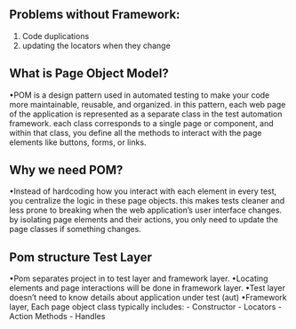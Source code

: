 ## Problems without Framework:
1. Code duplications
2. updating the locators when they change


## What is Page Object Model?

•POM is a design pattern used in automated testing to make your code more maintainable, reusable, and organized. in this pattern, each web page of the application is represented as a separate class in the test automation framework. each class corresponds to a single page or component, and within that class, you define all the methods to interact with the page elements like buttons, forms, or links.

## Why we need POM?

•Instead of hardcoding how you interact with each element in every test, you centralize the logic in these page objects. this makes tests cleaner and less prone to breaking when the web application’s user interface changes. by isolating page elements and their actions, you only need to update the page classes if something changes.


## Pom structure Test Layer

•Pom separates project in to test layer and framework layer.
•Locating elements and page interactions will be done in framework layer.
•Test layer doesn’t need to know details about application under test (aut)
•Framework layer, Each page object class typically includes:
	- Constructor
	- Locators
	- Action Methods
	- Handles
